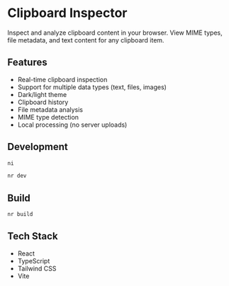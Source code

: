 # Clipboard Inspector

Inspect and analyze clipboard content in your browser. View MIME types, file metadata, and text content for any clipboard item.

## Features

- Real-time clipboard inspection
- Support for multiple data types (text, files, images)
- Dark/light theme
- Clipboard history
- File metadata analysis
- MIME type detection
- Local processing (no server uploads)

## Development

```bash
ni
```

```bash
nr dev
```

## Build

```bash
nr build
```

## Tech Stack

- React
- TypeScript
- Tailwind CSS
- Vite
